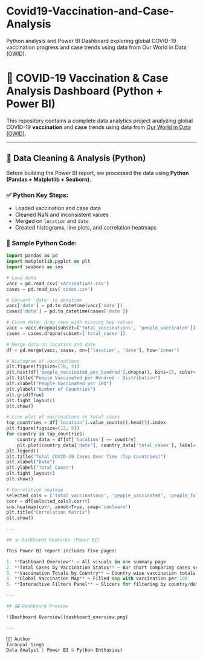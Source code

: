 # Covid19-Vaccination-and-Case-Analysis
Python analysis and Power BI Dashboard exploring global COVID-19 vaccination progress and case trends using data from Our World in Data (OWID).
# 🦠 COVID-19 Vaccination & Case Analysis Dashboard (Python + Power BI)

This repository contains a complete data analytics project analyzing global COVID-19 **vaccination** and **case** trends using data from [Our World in Data (OWID)](https://ourworldindata.org/covid-vaccinations).

---

## 🐍 Data Cleaning & Analysis (Python)

Before building the Power BI report, we processed the data using **Python (Pandas + Matplotlib + Seaborn)**.

### ✅ Python Key Steps:
- Loaded vaccination and case data
- Cleaned NaN and inconsistent values
- Merged on `location` and `date`
- Created histograms, line plots, and correlation heatmaps

### 🧠 Sample Python Code:

```python
import pandas as pd
import matplotlib.pyplot as plt
import seaborn as sns

# Load data
vacc = pd.read_csv('vaccinations.csv')
cases = pd.read_csv('cases.csv')

# Convert 'date' to datetime
vacc['date'] = pd.to_datetime(vacc['date'])
cases['date'] = pd.to_datetime(cases['date'])

# Clean data: drop rows with missing key values
vacc = vacc.dropna(subset=['total_vaccinations', 'people_vaccinated'])
cases = cases.dropna(subset=['total_cases'])

# Merge data on location and date
df = pd.merge(vacc, cases, on=['location', 'date'], how='inner')

# Histogram of vaccinations
plt.figure(figsize=(10, 5))
plt.hist(df['people_vaccinated_per_hundred'].dropna(), bins=15, color='green', alpha=0.7)
plt.title("People Vaccinated per Hundred - Distribution")
plt.xlabel("People Vaccinated per 100")
plt.ylabel("Number of Countries")
plt.grid(True)
plt.tight_layout()
plt.show()

# Line plot of vaccinations vs total cases
top_countries = df['location'].value_counts().head(5).index
plt.figure(figsize=(12, 6))
for country in top_countries:
    country_data = df[df['location'] == country]
    plt.plot(country_data['date'], country_data['total_cases'], label=f'{country} Cases')
plt.legend()
plt.title("Total COVID-19 Cases Over Time (Top Countries)")
plt.xlabel("Date")
plt.ylabel("Total Cases")
plt.tight_layout()
plt.show()

# Correlation heatmap
selected_cols = ['total_vaccinations', 'people_vaccinated', 'people_fully_vaccinated', 'total_cases']
corr = df[selected_cols].corr()
sns.heatmap(corr, annot=True, cmap='coolwarm')
plt.title("Correlation Matrix")
plt.show()

---

## 📊 Dashboard Features (Power BI)

This Power BI report includes five pages:

1. **Dashboard Overview** – All visuals in one summary page  
2. **Total Cases by Vaccination Status** – Bar chart comparing cases vs vaccination  
3. **Vaccination Totals by Country** – Country-wise vaccination totals  
4. **Global Vaccination Map** – Filled map with vaccination per 100  
5. **Interactive Filters Panel** – Slicers for filtering by country/date

---

## 🖼️ Dashboard Preview

![Dashboard Overview](dashboard_overview.png)

---

🧑‍💻 Author
Taranpal Singh
Data Analyst | Power BI & Python Enthusiast
